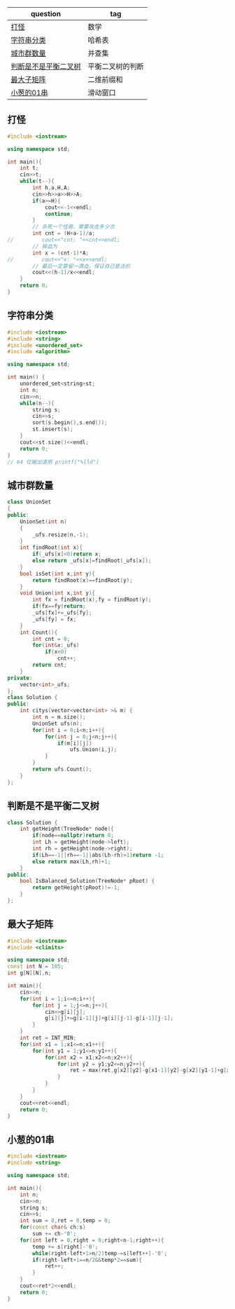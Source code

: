 | question                                                     | tag              |
| ------------------------------------------------------------ | ---------------- |
| [打怪](https://ac.nowcoder.com/acm/problem/202487)           | 数学             |
| [字符串分类](https://www.nowcoder.com/questionTerminal/9fbb4d95e6164cd9ab52e859fbe8f4ec) | 哈希表           |
| [城市群数量](https://www.nowcoder.com/practice/71cde4dee669475f94d8d38832374ada?tpId=196&tqId=40411&ru=/exam/oj) | 并查集           |
| [判断是不是平衡二叉树](https://www.nowcoder.com/practice/8b3b95850edb4115918ecebdf1b4d222?tpId=13&tqId=11192&ru=/exam/oj) | 平衡二叉树的判断 |
| [最大子矩阵](https://www.nowcoder.com/practice/a5a0b05f0505406ca837a3a76a5419b3?tpId=230&tqId=40416&ru=/exam/oj) | 二维前缀和       |
| [小葱的01串](https://ac.nowcoder.com/acm/problem/230830)     | 滑动窗口         |


## 打怪

```c++
#include <iostream>

using namespace std;

int main(){
    int t;
    cin>>t;
    while(t--){
        int h,a,H,A;
        cin>>h>>a>>H>>A;
        if(a>=H){
            cout<<-1<<endl;
            continue;
        }
        // 杀死一个怪兽，需要攻击多少次
        int cnt = (H+a-1)/a;
//         cout<<"cnt: "<<cnt<<endl;
        // 掉血为
        int x = (cnt-1)*A;
//         cout<<"x: "<<x<<endl;
        // 最后一定要留一滴血，保证自己是活的
        cout<<(h-1)/x<<endl;
    }
    return 0;
}
```

## 字符串分类

```c++
#include <iostream>
#include <string>
#include <unordered_set>
#include <algorithm>

using namespace std;

int main() {
    unordered_set<string>st;
    int n;
    cin>>n;
    while(n--){
        string s;
        cin>>s;
        sort(s.begin(),s.end());
        st.insert(s);
    }
    cout<<st.size()<<endl;
    return 0;
}
// 64 位输出请用 printf("%lld")
```

## 城市群数量

```c++
class UnionSet
{
public:
    UnionSet(int n)
    {
        _ufs.resize(n,-1);
    }
    int findRoot(int x){
        if(_ufs[x]<0)return x;
        else return _ufs[x]=findRoot(_ufs[x]);
    }
    bool isSet(int x,int y){
        return findRoot(x)==findRoot(y);
    }
    void Union(int x,int y){
        int fx = findRoot(x),fy = findRoot(y);
        if(fx==fy)return;
        _ufs[fx]+=_ufs[fy];
        _ufs[fy] = fx;
    }
    int Count(){
        int cnt = 0;
        for(int&x:_ufs)
            if(x<0)
                cnt++;
        return cnt;
    }
private:
    vector<int>_ufs;
};
class Solution {
public:
    int citys(vector<vector<int> >& m) {
        int n = m.size();
        UnionSet ufs(n);
        for(int i = 0;i<n;i++){
            for(int j = 0;j<n;j++){
                if(m[i][j])
                    ufs.Union(i,j);
            }
        }
        return ufs.Count();
    }
};
```

## 判断是不是平衡二叉树

```c++
class Solution {
    int getHeight(TreeNode* node){
        if(node==nullptr)return 0;
        int Lh = getHeight(node->left);
        int rh = getHeight(node->right);
        if(Lh==-1||rh==-1||abs(Lh-rh)>1)return -1;
        else return max(Lh,rh)+1;
    }
public:
    bool IsBalanced_Solution(TreeNode* pRoot) {
        return getHeight(pRoot)!=-1;
    }
};
```

## 最大子矩阵

```c++
#include <iostream>
#include <climits>

using namespace std;
const int N = 105;
int g[N][N],n;

int main(){
    cin>>n;
    for(int i = 1;i<=n;i++){
        for(int j = 1;j<=n;j++){
            cin>>g[i][j];
            g[i][j]+=g[i-1][j]+g[i][j-1]-g[i-1][j-1];
        }
    }
    int ret = INT_MIN;
    for(int x1 = 1;x1<=n;x1++){
        for(int y1 = 1;y1<=n;y1++){
            for(int x2 = x1;x2<=n;x2++){
                for(int y2 = y1;y2<=n;y2++){
                    ret = max(ret,g[x2][y2]-g[x1-1][y2]-g[x2][y1-1]+g[x1-1][y1-1]);
                }
            }
        }
    }
    cout<<ret<<endl;
    return 0;
}
```

## 小葱的01串

```c++
#include <iostream>
#include <string>

using namespace std;

int main(){
	int n;
	cin>>n;
	string s;
	cin>>s;
	int sum = 0,ret = 0,temp = 0;
	for(const char& ch:s)
		sum += ch-'0';
	for(int left = 0,right = 0;right<n-1;right++){
		temp += s[right]-'0';
		while(right-left+1>n/2)temp-=s[left++]-'0';
		if(right-left+1==n/2&&temp*2==sum){
			ret++;
		}
	}
	cout<<ret*2<<endl;
	return 0;
}
```

